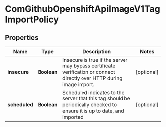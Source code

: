 
# ComGithubOpenshiftApiImageV1TagImportPolicy

## Properties
Name | Type | Description | Notes
------------ | ------------- | ------------- | -------------
**insecure** | **Boolean** | Insecure is true if the server may bypass certificate verification or connect directly over HTTP during image import. |  [optional]
**scheduled** | **Boolean** | Scheduled indicates to the server that this tag should be periodically checked to ensure it is up to date, and imported |  [optional]



